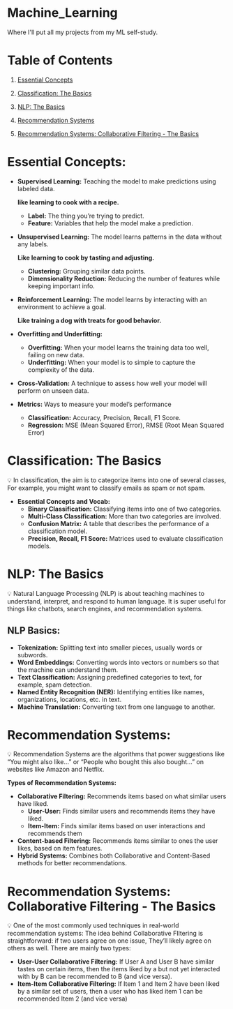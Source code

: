 # Machine_Learning
Where I'll put all my projects from my ML self-study.

# Table of Contents
1. [Essential Concepts](https://github.com/AlexA2304/Machine_Learning/edit/main/README.md#essential-concepts)
  
2. [Classification: The Basics](#classification-the-basics)
3. [NLP: The Basics](#nlp-the-basics)
4. [Recommendation Systems](#recommendation-systems)
5. [Recommendation Systems: Collaborative Filtering - The Basics](#recommendation-systems-collaborative-filtering---the-basics)


# Essential Concepts:

- ******************************************Supervised Learning:****************************************** Teaching the model to make predictions using labeled data.
    
    ******************************************************************************like learning to cook with a recipe.******************************************************************************
    
    - **************Label:************** The thing you’re trying to predict.
    - ******************Feature:****************** Variables that help the model make a prediction.
- ****Unsupervised Learning:**** The model learns patterns in the data without any labels.
    
    **********************************************************************************************Like learning to cook by tasting and adjusting.**********************************************************************************************
    
    - ********Clustering:******** Grouping similar data points.
    - ****************************************************Dimensionality Reduction:**************************************************** Reducing the number of features while keeping important info.
- ****************Reinforcement Learning:**************** The model learns by interacting with an environment to achieve a goal.
    
    ****************************************************************************************************Like training a dog with treats for good behavior.**************************************************************************************************** 
    
- ****************************************Overfitting and Underfitting:****************************************
    - **************************Overfitting:************************** When your model learns the training data too well, failing on new data.
    - ****************************Underfitting:**************************** When your model is to simple to capture the complexity of the data.
- ************************************Cross-Validation:************************************ A technique to assess how well your model will perform on unseen data.
- **********************Metrics:**********************  Ways to measure your model’s performance
    - ******************************Classification:****************************** Accuracy, Precision, Recall, F1 Score.
    - ************************Regression:************************ MSE (Mean Squared Error), RMSE (Root Mean Squared Error)

# Classification: The Basics

<aside>
💡 In classification, the aim is to categorize items into one of several classes, For example, you might want to classify emails as spam or not spam.

</aside>

- ****************************************************Essential Concepts and Vocab:****************************************************
    - **********************************************Binary Classification:********************************************** Classifying items into one of two categories.
    - ****************Multi-Class Classification:**************** More than two categories are involved.
    - ********************************Confusion Matrix:******************************** A table that describes the performance of a classification model.
    - **************************Precision, Recall, F1 Score:************************** Matrices used to evaluate classification models.

# NLP: The Basics

<aside>
💡 Natural Language Processing (NLP) is about teaching machines to understand, interpret, and respond to human language. It is super useful for things like chatbots, search engines, and recommendation systems.

</aside>

## NLP Basics:

- **************************Tokenization:************************** Splitting text into smaller pieces, usually words or subwords.
- ********Word Embeddings:******** Converting words into vectors or numbers so that the machine can understand them.
- ****************************************Text Classification:**************************************** Assigning predefined categories to text, for example, spam detection.
- ********************************Named Entity Recognition (NER):******************************** Identifying entities like names, organizations, locations, etc. in text.
- ****************************************Machine Translation:**************************************** Converting text from one language to another.

# Recommendation Systems:

<aside>
💡 Recommendation Systems are the algorithms that power suggestions like “You might also like…” or “People who bought this also bought…” on websites like Amazon and Netflix.

</aside>

****Types of Recommendation Systems:****

- ************************************************Collaborative Filtering:************************************************ Recommends items based on what similar users have liked.
    - **********************User-User:********************** Finds similar users and recommends items they have liked.
    - ************************Item-Item:************************ Finds similar items based on user interactions and recommends them
- ********Content-based Filtering:******** Recommends items similar to ones the user likes, based on item features.
- **************Hybrid Systems:************** Combines both Collaborative and Content-Based methods for better recommendations.

# Recommendation Systems: Collaborative Filtering - The Basics

<aside>
💡 One of the most commonly used techniques in real-world recommendation systems: The idea behind Collaborative FIltering is straightforward: if two users agree on one issue, They’ll likely agree on others as well. There are mainly two types:

</aside>

- **********************************************************************User-User Collaborative Filtering:********************************************************************** If User A and User B have similar tastes on certain items, then the items liked by a but not yet interacted with by B can be recommended to B (and vice versa).
- ************************************************************Item-Item Collaborative Filtering:************************************************************ If Item 1 and Item 2 have been liked by a similar set of users, then a user who has liked item 1 can be recommended Item 2 (and vice versa)
